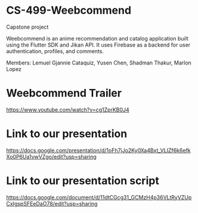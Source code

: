 # CS-499-Weebcommend
Capstone project

Weebcommend is an anime recommendation and catalog application built using the Flutter SDK and Jikan API. It uses Firebase as a backend for user authentication, profiles, and comments. 

Members:
Lemuel Gjannie Cataquiz,
Yusen Chen,
Shadman Thakur,
Marlon Lopez

# Weebcommend Trailer
https://www.youtube.com/watch?v=cg1ZprKB0J4

# Link to our presentation
https://docs.google.com/presentation/d/1oFh7jJo2Ky0Xa4Bxt_VLIZf6k6efkXo0P6Ua1vwVZgo/edit?usp=sharing

# Link to our presentation script
https://docs.google.com/document/d/11dtCGcg31_GCMzH4p36VLtRyVZUpCxIgspSFEeDaO78/edit?usp=sharing
